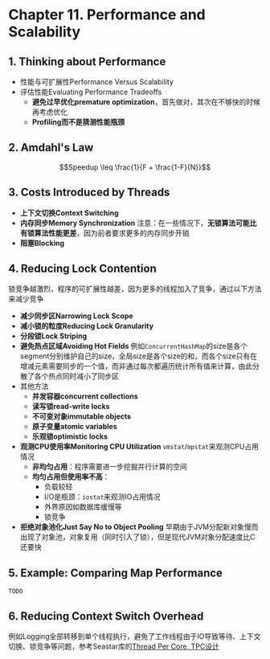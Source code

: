 # Chapter 11. Performance and Scalability

## 1. Thinking about Performance

- 性能与可扩展性Performance Versus Scalability
- 评估性能Evaluating Performance Tradeoffs
  - **避免过早优化premature optimization**，首先做对，其次在不够快的时候再考虑优化
  - **Profiling而不是猜测性能瓶颈**

## 2. Amdahl's Law

```math
Speedup \leq \frac{1}{F + \frac{1-F}{N}}
```

## 3. Costs Introduced by Threads

- **上下文切换Context Switching**
- **内存同步Memory Synchronization**
  注意：在一些情况下，**无锁算法可能比有锁算法性能更差**，因为前者要求更多的内存同步开销
- **阻塞Blocking**

## 4. Reducing Lock Contention

锁竞争越激烈，程序的可扩展性越差，因为更多的线程加入了竞争，通过以下方法来减少竞争

- **减少同步区Narrowing Lock Scope**
- **减小锁的粒度Reducing Lock Granularity**
- **分段锁Lock Striping**
- **避免热点区域Avoiding Hot Fields**
  例如`ConcurrentHashMap`的size是各个segment分别维护自己的size，全局size是各个size的和，而各个size只有在增减元素需要同步的一个值，而非通过每次都遍历统计所有值来计算，由此分散了各个热点同时减小了同步区
- 其他方法
  - **并发容器concurrent collections**
  - **读写锁read-write locks**
  - **不可变对象immutable objects**
  - **原子变量atomic variables**
  - **乐观锁optimistic locks**
- **观测CPU使用率Monitoring CPU Utilization**
  `vmstat`/`mpstat`来观测CPU占用情况
  - **非均匀占用**：程序需要进一步挖掘并行计算的空间
  - **均匀占用但使用率不高**：
    - 负载较轻
    - I/O是瓶颈：`iostat`来观测IO占用情况
    - 外界原因如数据库缓慢等
    - 锁竞争
- **拒绝对象池化Just Say No to Object Pooling**
  早期由于JVM分配新对象慢而出现了对象池，对象复用（同时引入了锁），但是现代JVM对象分配速度比C还要快

## 5. Example: Comparing Map Performance

`TODO`

## 6. Reducing Context Switch Overhead

例如Logging全部转移到单个线程执行，避免了工作线程由于IO导致等待、上下文切换、锁竞争等问题，参考Seastar库的[Thread Per Core, TPC设计](https://github.com/JasonYuchen/notes/blob/master/seastar/Shared_Nothing.md)
